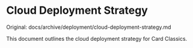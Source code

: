 # Cloud Deployment Strategy

Original: docs/archive/deployment/cloud-deployment-strategy.md

This document outlines the cloud deployment strategy for Card Classics.
